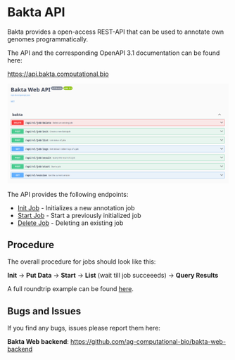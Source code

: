 # Bakta API

Bakta provides a open-access REST-API that can be used to annotate own genomes programmatically. 

The API and the corresponding OpenAPI 3.1 documentation can be found here: 

<https://api.bakta.computational.bio>


![swagger](./images/swagger.png "Swagger API definition")


The API provides the following endpoints:

- [Init Job](./init.md) - Initializes a new annotation job
- [Start Job](./start.md) - Start a previously initialized job
- [Delete Job](./delete.md) - Deleting an existing job

## Procedure

The overall procedure for jobs should look like this:

**Init** -> **Put Data** -> **Start** -> **List** (wait till job succeeeds) -> **Query Results**

A full roundtrip example can be found [here](./full.md).


## Bugs and Issues

If you find any bugs, issues please report them here:

**Bakta Web backend**: <https://github.com/ag-computational-bio/bakta-web-backend>